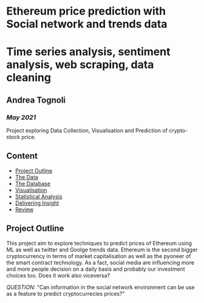 # Ethereum price prediction with Social network and trends data
# Time series analysis, sentiment analysis, web scraping, data cleaning
## Andrea Tognoli
### *May 2021*

Project exploring Data Collection, Visualisation and Prediction of crypto-stock price.


## Content

- [Project Outline](#project-outline)
- [The Data](#the-data)
- [The Database](#the-database)
- [Visualisation](#visualisation)
- [Statistical Analysis](#statistical-analysis)
- [Delivering Insight](#delivering-insight)
- [Review](#review)

## Project Outline

This project aim to explore techniques to predict prices of Ethereum using ML as well as twitter and Goolge trends data. Ethereum is the second bigger cryptocurrency in terms of market capitalisation as well as the pyoneer of the smart contract technology. As a fact, social media are influencing more and more 
people decision on a daily basis and probably our investment choices too. Does it work also viceversa? 

*QUESTION:* "Can information in the social network environment can be use as a feature to predict cryptocurrecies prices?"


